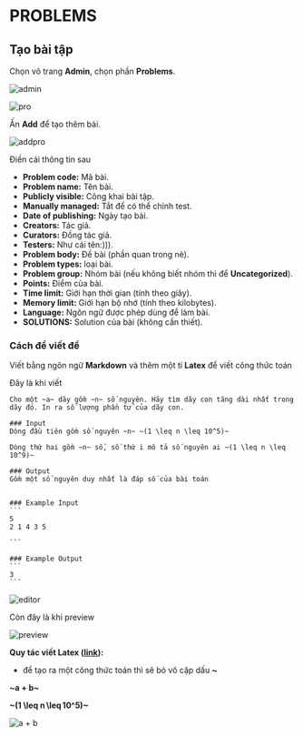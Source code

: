 # PROBLEMS

## Tạo bài tập
Chọn vô trang **Admin**, chọn phần **Problems**.

![admin](https://cdn.discordapp.com/attachments/481083331740565518/1034477274545786890/unknown.png)

![pro](https://cdn.discordapp.com/attachments/481083331740565518/1034477871529463869/unknown.png)

Ấn **Add** để tạo thêm bài.

![addpro](https://cdn.discordapp.com/attachments/481083331740565518/1034478160630259762/unknown.png)

Điền cái thông tin sau

* **Problem code:** Mã bài.
* **Problem name:** Tên bài.
* **Publicly visible:** Công khai bài tập.
* **Manually managed:** Tắt để có thể chỉnh test.
* **Date of publishing:** Ngày tạo bài.
* **Creators:** Tác giả.
* **Curators:** Đồng tác giả.
* **Testers:** Như cái tên:))).
* **Problem body:** Đề bài (phần quan trong nè).
* **Problem types:** loại bài.
* **Problem group:** Nhóm bài (nếu không biết nhóm thì để **Uncategorized**).
* **Points:** Điểm của bài.
* **Time limit:** Giới hạn thời gian (tính theo giây).
* **Memory limit:** Giới hạn bộ nhớ (tính theo kilobytes).
* **Language:** Ngôn ngữ được phép dùng để làm bài.
* **SOLUTIONS:** Solution của bài (không cần thiết).

### Cách để viết đề

Viết bằng ngôn ngữ **Markdown** và thêm một tí **Latex** để viết công thức toán

Đây là khi viết
~~~
Cho một ~a~ dãy gồm ~n~ số nguyên. Hãy tìm dãy con tăng dài nhất trong dãy đó. In ra số lượng phần tử của dãy con.

### Input
Dòng đầu tiên gồm số nguyên ~n~ ~(1 \leq n \leq 10^5)~

Dòng thứ hai gồm ~n~ số, số thứ i mô tả số nguyên ai ~(1 \leq n \leq 10^9)~

### Output
Gồm một số nguyên duy nhất là đáp số của bài toán


### Example Input
```
5
2 1 4 3 5

```

### Example Output
```
3
```
~~~

![editor](https://cdn.discordapp.com/attachments/481083331740565518/1034483642648514600/unknown.png)

Còn đây là khi preview

![preview](https://cdn.discordapp.com/attachments/481083331740565518/1034483643000832090/unknown.png)


**Quy tác viết Latex ([link](https://en.wikibooks.org/wiki/LaTeX/Mathematics)):**
* để tạo ra một công thức toán thì sẽ bỏ vô cặp dấu **~**

**~a + b~**

**~(1 \leq n \leq 10^5)~**


![a + b](https://cdn.discordapp.com/attachments/481083331740565518/1034484832169889822/unknown.png)



